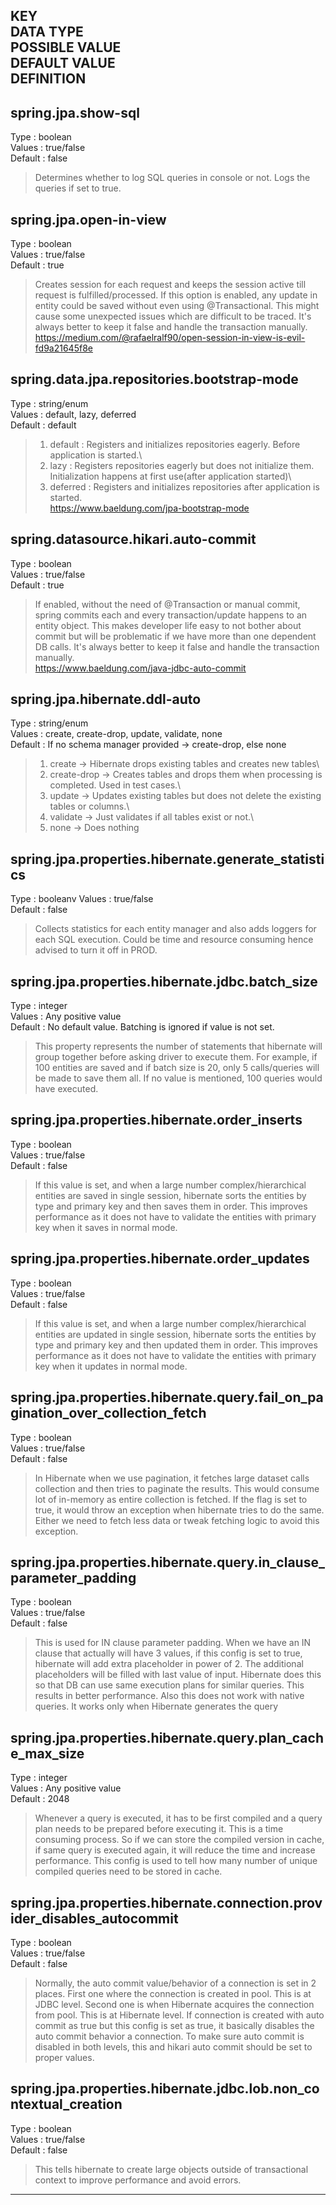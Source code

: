 **KEY\
DATA TYPE\
POSSIBLE VALUE\
DEFAULT VALUE\
DEFINITION**
---
spring.jpa.show-sql
---
Type : boolean\
Values : true/false\
Default : false

>Determines whether to log SQL queries in console or not. Logs the queries if set to true.

spring.jpa.open-in-view
---
Type : boolean\
Values : true/false\
Default : true
> Creates session for each request and keeps the session active till request is fulfilled/processed. If this option is enabled, any update in entity could be saved without even using @Transactional. This might cause some unexpected issues which are difficult to be traced. It's always better to keep it false and handle the transaction manually.\
> https://medium.com/@rafaelralf90/open-session-in-view-is-evil-fd9a21645f8e

spring.data.jpa.repositories.bootstrap-mode
---
Type : string/enum\
Values : default, lazy, deferred\
Default : default
> 1. default  : Registers and initializes repositories eagerly. Before application is started.\
> 2. lazy  : Registers repositories eagerly but does not initialize them. Initialization happens at first use(after application started)\
> 3. deferred  : Registers and initializes repositories after application is started.\
> https://www.baeldung.com/jpa-bootstrap-mode

spring.datasource.hikari.auto-commit
---
Type : boolean\
Values : true/false\
Default : true
 > If enabled, without the need of @Transaction or manual commit, spring commits each and every transaction/update happens to an entity object. This makes developer life easy to not bother about commit but will be problematic if we have more than one dependent DB calls. It's always better to keep it false and handle the transaction manually.\
> https://www.baeldung.com/java-jdbc-auto-commit

spring.jpa.hibernate.ddl-auto
---
Type : string/enum\
Values : create, create-drop, update, validate, none\
Default : If no schema manager provided -> create-drop, else none
> 1. create -> Hibernate drops existing tables and creates new tables\
> 2. create-drop -> Creates tables and drops them when processing is completed. Used in test cases.\
> 3. update -> Updates existing tables but does not delete the existing tables or columns.\
> 4. validate -> Just validates if all tables exist or not.\
> 5. none -> Does nothing

spring.jpa.properties.hibernate.generate_statistics
---
Type : booleanv
Values : true/false\
Default : false
> Collects statistics for each entity manager and also adds loggers for each SQL execution. Could be time and resource consuming hence advised to turn it off in PROD.

spring.jpa.properties.hibernate.jdbc.batch_size
---
Type : integer\
Values : Any positive value\
Default : No default value. Batching is ignored if value is not set.
 > This property represents the number of statements that hibernate will group together before asking driver to execute them. For example, if 100 entities are saved and if batch size is 20, only 5 calls/queries will be made to save them all. If no value is mentioned, 100 queries would have executed.

spring.jpa.properties.hibernate.order_inserts
---
Type : boolean\
Values : true/false\
Default : false
 > If this value is set, and when a large number complex/hierarchical entities are saved in single session, hibernate sorts the entities by type and primary key and then saves them in order. This improves performance as it does not have to validate the entities with primary key when it saves in normal mode.

spring.jpa.properties.hibernate.order_updates
---
Type : boolean\
Values : true/false\
Default : false
>If this value is set, and when a large number complex/hierarchical entities are updated in single session, hibernate sorts the entities by type and primary key and then updated them in order. This improves performance as it does not have to validate the entities with primary key when it updates in normal mode.

spring.jpa.properties.hibernate.query.fail_on_pagination_over_collection_fetch
---
Type : boolean\
Values : true/false\
Default : false
>In Hibernate when we use pagination, it fetches large dataset calls collection and then tries to paginate the results. This would consume lot of in-memory as entire collection is fetched. If the flag is set to true, it would throw an exception when hibernate tries to do the same. Either we need to fetch less data or tweak fetching logic to avoid this exception.

spring.jpa.properties.hibernate.query.in_clause_parameter_padding
---
Type : boolean\
Values : true/false\
Default : false
>This is used for IN clause parameter padding. When we have an IN clause that actually will have 3 values, if this config is set to true, hibernate will add extra placeholder in power of 2. The additional placeholders will be filled with last value of input. Hibernate does this so that DB can use same execution plans for similar queries. This results in better performance. Also this does not work with native queries. It works only when Hibernate generates the query

spring.jpa.properties.hibernate.query.plan_cache_max_size
---
Type : integer\
Values : Any positive value\
Default : 2048
>Whenever a query is executed, it has to be first compiled and a query plan needs to be prepared before executing it. This is a time consuming process. So if we can store the compiled version in cache, if same query is executed again, it will reduce the time and increase performance. This config is used to tell how many number of unique compiled queries need to be stored in cache. 

spring.jpa.properties.hibernate.connection.provider_disables_autocommit
---
Type : boolean\
Values : true/false\
Default : false 
>Normally, the auto commit value/behavior of a connection is set in 2 places. First one where the connection is created in pool. This is at JDBC level. Second one is when Hibernate acquires the connection from pool. This is at Hibernate level. If connection is created with auto commit as true but this config is set as true, it basically disables the auto commit behavior a connection. To make sure auto commit is disabled in both levels, this and hikari auto commit should be set to proper values.

spring.jpa.properties.hibernate.jdbc.lob.non_contextual_creation
---
Type : boolean\
Values : true/false\
Default : false
 > This tells hibernate to create large objects outside of transactional context to improve performance and avoid errors.
 ---
